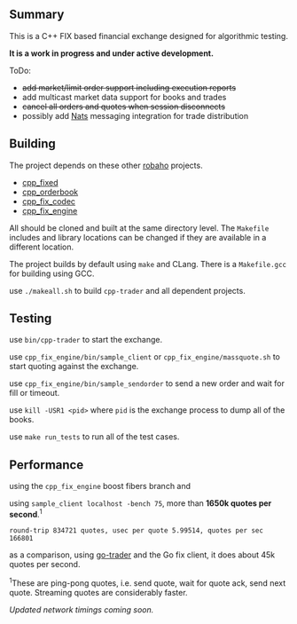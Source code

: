## Summary

This is a C++ FIX based financial exchange designed for algorithmic testing.

__It is a work in progress and under active development.__

ToDo:
- ~~add market/limit order support including execution reports~~
- add multicast market data support for books and trades
- ~~cancel all orders and quotes when session disconnects~~
- possibly add [Nats](https://github.com/nats-io) messaging integration for trade distribution

## Building

The project depends on these other [robaho](https://github.com/robaho) projects.
- [cpp_fixed](https://github.com/robaho/cpp_fixed)
- [cpp_orderbook](https://github.com/robaho/cpp_orderbook)
- [cpp_fix_codec](https://github.com/robaho/cpp_fix_codec)
- [cpp_fix_engine](https://github.com/robaho/cpp_fix_engine)

All should be cloned and built at the same directory level. The `Makefile` includes and library locations can be changed if they are available in a different location.

The project builds by default using `make` and CLang. There is a `Makefile.gcc` for building using GCC.

use `./makeall.sh` to build `cpp-trader` and all dependent projects.

## Testing

use `bin/cpp-trader` to start the exchange.

use `cpp_fix_engine/bin/sample_client` or `cpp_fix_engine/massquote.sh` to start quoting against the exchange.

use `cpp_fix_engine/bin/sample_sendorder` to send a new order and wait for fill or timeout.

use `kill -USR1 <pid>` where `pid` is the exchange process to dump all of the books.

use `make run_tests` to run all of the test cases.

## Performance

using the `cpp_fix_engine` boost fibers branch and

using `sample_client localhost -bench 75`, more than **1650k quotes per second**.<sup>1</sup>

```
round-trip 834721 quotes, usec per quote 5.99514, quotes per sec 166801
```

as a comparison, using [go-trader](https://github.com/robaho/go-trader) and the Go fix client, it does about 45k quotes per second.

<sup>1</sup>These are ping-pong quotes, i.e. send quote, wait for quote ack, send next quote. Streaming quotes are considerably faster.

_Updated network timings coming soon._
